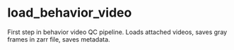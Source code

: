 # load_behavior_video
First step in behavior video QC pipeline. Loads attached videos, saves gray frames in zarr file, saves metadata. 
